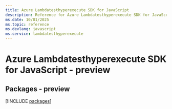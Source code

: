 ```yaml
---
title: Azure Lambdatesthyperexecute SDK for JavaScript
description: Reference for Azure Lambdatesthyperexecute SDK for JavaScript
ms.date: 10/01/2025
ms.topic: reference
ms.devlang: javascript
ms.service: lambdatesthyperexecute
---
```

# Azure Lambdatesthyperexecute SDK for JavaScript - preview
## Packages - preview
[!INCLUDE [packages](lambdatesthyperexecute-index.md)]